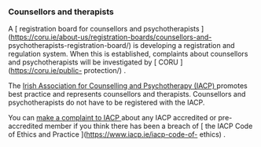 ###  Counsellors and therapists

A [ registration board for counsellors and psychotherapists
](https://coru.ie/about-us/registration-boards/counsellors-and-
psychotherapists-registration-board/) is developing a registration and
regulation system. When this is established, complaints about counsellors and
psychotherapists will be investigated by [ CORU ](https://coru.ie/public-
protection/) .

The [ Irish Association for Counselling and Psychotherapy (IACP)
](https://iacp.ie/#cookie-dialog) promotes best practice and represents
counsellors and therapists. Counsellors and psychotherapists do not have to be
registered with the IACP.

You can [ make a complaint to IACP ](https://iacp.ie/complaints) about any
IACP accredited or pre-accredited member if you think there has been a breach
of [ the IACP Code of Ethics and Practice ](https://www.iacp.ie/iacp-code-of-
ethics) .
